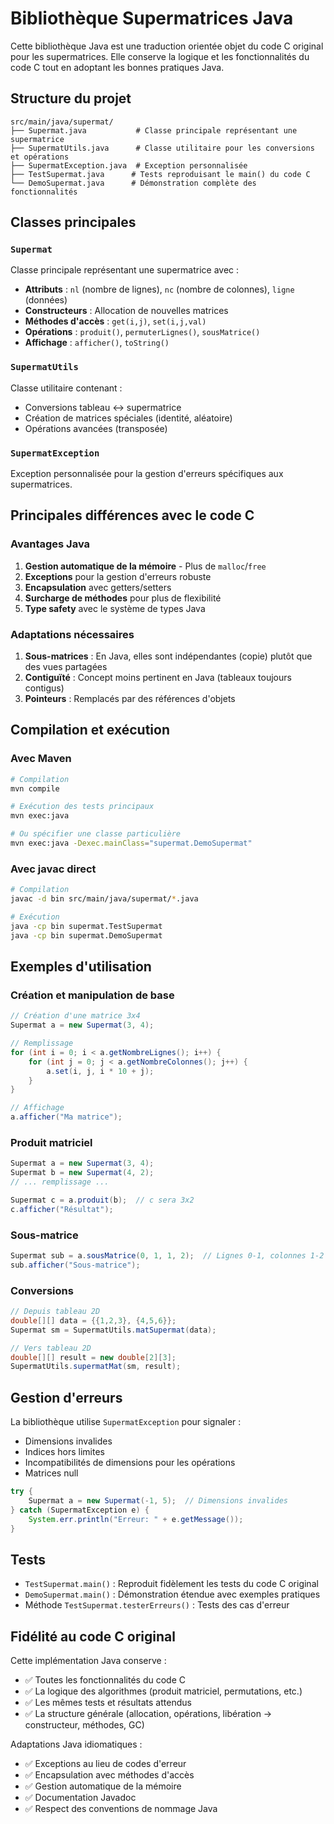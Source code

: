 # Bibliothèque Supermatrices Java

Cette bibliothèque Java est une traduction orientée objet du code C original pour les supermatrices. Elle conserve la logique et les fonctionnalités du code C tout en adoptant les bonnes pratiques Java.

## Structure du projet

```
src/main/java/supermat/
├── Supermat.java           # Classe principale représentant une supermatrice
├── SupermatUtils.java      # Classe utilitaire pour les conversions et opérations
├── SupermatException.java  # Exception personnalisée
├── TestSupermat.java      # Tests reproduisant le main() du code C
└── DemoSupermat.java      # Démonstration complète des fonctionnalités
```

## Classes principales

### `Supermat`
Classe principale représentant une supermatrice avec :
- **Attributs** : `nl` (nombre de lignes), `nc` (nombre de colonnes), `ligne` (données)
- **Constructeurs** : Allocation de nouvelles matrices
- **Méthodes d'accès** : `get(i,j)`, `set(i,j,val)`
- **Opérations** : `produit()`, `permuterLignes()`, `sousMatrice()`
- **Affichage** : `afficher()`, `toString()`

### `SupermatUtils`
Classe utilitaire contenant :
- Conversions tableau ↔ supermatrice
- Création de matrices spéciales (identité, aléatoire)
- Opérations avancées (transposée)

### `SupermatException`
Exception personnalisée pour la gestion d'erreurs spécifiques aux supermatrices.

## Principales différences avec le code C

### Avantages Java
1. **Gestion automatique de la mémoire** - Plus de `malloc`/`free`
2. **Exceptions** pour la gestion d'erreurs robuste
3. **Encapsulation** avec getters/setters
4. **Surcharge de méthodes** pour plus de flexibilité
5. **Type safety** avec le système de types Java

### Adaptations nécessaires
1. **Sous-matrices** : En Java, elles sont indépendantes (copie) plutôt que des vues partagées
2. **Contiguïté** : Concept moins pertinent en Java (tableaux toujours contigus)
3. **Pointeurs** : Remplacés par des références d'objets

## Compilation et exécution

### Avec Maven
```bash
# Compilation
mvn compile

# Exécution des tests principaux
mvn exec:java

# Ou spécifier une classe particulière
mvn exec:java -Dexec.mainClass="supermat.DemoSupermat"
```

### Avec javac direct
```bash
# Compilation
javac -d bin src/main/java/supermat/*.java

# Exécution
java -cp bin supermat.TestSupermat
java -cp bin supermat.DemoSupermat
```

## Exemples d'utilisation

### Création et manipulation de base
```java
// Création d'une matrice 3x4
Supermat a = new Supermat(3, 4);

// Remplissage
for (int i = 0; i < a.getNombreLignes(); i++) {
    for (int j = 0; j < a.getNombreColonnes(); j++) {
        a.set(i, j, i * 10 + j);
    }
}

// Affichage
a.afficher("Ma matrice");
```

### Produit matriciel
```java
Supermat a = new Supermat(3, 4);
Supermat b = new Supermat(4, 2);
// ... remplissage ...

Supermat c = a.produit(b);  // c sera 3x2
c.afficher("Résultat");
```

### Sous-matrice
```java
Supermat sub = a.sousMatrice(0, 1, 1, 2);  // Lignes 0-1, colonnes 1-2
sub.afficher("Sous-matrice");
```

### Conversions
```java
// Depuis tableau 2D
double[][] data = {{1,2,3}, {4,5,6}};
Supermat sm = SupermatUtils.matSupermat(data);

// Vers tableau 2D
double[][] result = new double[2][3];
SupermatUtils.supermatMat(sm, result);
```

## Gestion d'erreurs

La bibliothèque utilise `SupermatException` pour signaler :
- Dimensions invalides
- Indices hors limites  
- Incompatibilités de dimensions pour les opérations
- Matrices null

```java
try {
    Supermat a = new Supermat(-1, 5);  // Dimensions invalides
} catch (SupermatException e) {
    System.err.println("Erreur: " + e.getMessage());
}
```

## Tests

- `TestSupermat.main()` : Reproduit fidèlement les tests du code C original
- `DemoSupermat.main()` : Démonstration étendue avec exemples pratiques
- Méthode `TestSupermat.testerErreurs()` : Tests des cas d'erreur

## Fidélité au code C original

Cette implémentation Java conserve :
- ✅ Toutes les fonctionnalités du code C
- ✅ La logique des algorithmes (produit matriciel, permutations, etc.)
- ✅ Les mêmes tests et résultats attendus
- ✅ La structure générale (allocation, opérations, libération → constructeur, méthodes, GC)

Adaptations Java idiomatiques :
- ✅ Exceptions au lieu de codes d'erreur
- ✅ Encapsulation avec méthodes d'accès
- ✅ Gestion automatique de la mémoire
- ✅ Documentation Javadoc
- ✅ Respect des conventions de nommage Java
